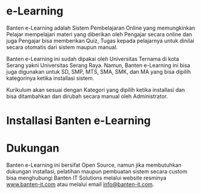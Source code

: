 e-Learning
==========

Banten e-Learning adalah Sistem Pembelajaran Online yang memungkinkan Pelajar mempelajari materi yang diberikan oleh Pengajar secara online dan juga Pengajar bisa memberikan Quiz, Tugas kepada pelajarnya untuk dinilai secara otomatis dari sistem maupun manual.

Banten e-Learning ini sudah dipakai oleh Universitas Ternama di kota Serang yakni Universitas Serang Raya. Namun, Banten e-Learning ini bisa juga digunakan untuk SD, SMP, MTS, SMA, SMK, dan MA yang bisa dipilih kategorinya ketika installasi sistem.

Kurikulum akan sesuai dengan Kategori yang dipilih ketika installasi dan bisa ditambahkan dan dirubah secara manual oleh Administrator.

Installasi Banten e-Learning
============================

Dukungan
========

Banten e-Learning ini bersifat Open Source, namun jika membutuhkan dukungan installasi, pelatihan maupun pembuatan sistem secara custom bisa menghubungi Banten IT Solutions melalui website resminya www.banten-it.com atau melalui email info@banten-it.com.